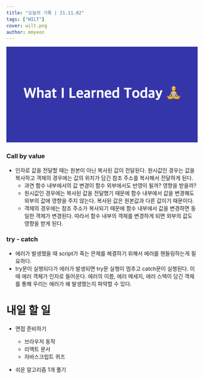 ```yaml
---
title: "오늘의 기록 | 21.11.02"
tags: ["WILT"]
cover: wilt.png
author: mmyeon
---
```


![what i learned today](./wilt.png)

### Call by value

- 인자로 값을 전달할 때는 원본이 아닌 복사된 값이 전달된다. 원시값인 경우는 값을 복사하고 객체의 경우에는 값의 위치가 담긴 참조 주소를 복사해서 전달하게 된다.
  - 과연 함수 내부에서의 값 변경이 함수 외부에서도 반영이 될까? 영향을 받을까?
  - 원시값인 경우에는 복사된 값을 전달했기 때문에 함수 내부에서 값을 변경해도 외부의 값에 영향을 주지 않는다. 복사된 값은 원본값과 다른 값이기 때문이다.
  - 객체의 경우에는 참조 주소가 복사되기 때문에 함수 내부에서 값을 변경하면 동일한 객체가 변경된다. 따라서 함수 내부의 객체를 변경하게 되면 외부의 값도 영향을 받게 된다.

### try - catch

- 에러가 발생했을 때 script가 죽는 믄제를 해결하기 위해서 에러를 핸들링하는게 필요하다.
- try문이 실행되다가 에러가 발생되면 try문 실행이 멈추고 catch문이 실행된다. 이때 에러 객체가 인자로 들어온다. 에러의 이름, 에러 메세지, 에러 스택이 담긴 객체를 통해 우리는 에러가 왜 발생했는지 파악할 수 있다.

>

# 내일 할 일

- 면접 준비하기

  - 브라우저 동작
  - 리액트 문서
  - 자바스크립트 퀴즈

- 쉬운 알고리즘 1개 풀기
